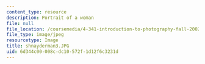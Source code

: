 ```yaml
---
content_type: resource
description: Portrait of a woman
file: null
file_location: /coursemedia/4-341-introduction-to-photography-fall-2002/6d344c00008cdc10572f1d12f6c3231d_shnayderman3.JPG
file_type: image/jpeg
resourcetype: Image
title: shnayderman3.JPG
uid: 6d344c00-008c-dc10-572f-1d12f6c3231d
---
```

